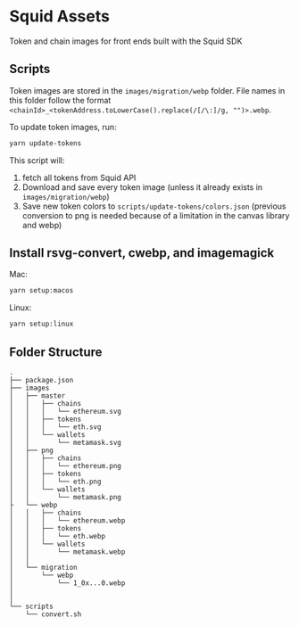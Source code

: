 # Squid Assets

Token and chain images for front ends built with the Squid SDK

## Scripts

Token images are stored in the `images/migration/webp` folder.
File names in this folder follow the format `<chainId>_<tokenAddress.toLowerCase().replace(/[/\:]/g, "")>.webp`.

To update token images, run:

```sh
yarn update-tokens
```

This script will:

1. fetch all tokens from Squid API
2. Download and save every token image (unless it already exists in `images/migration/webp`)
3. Save new token colors to `scripts/update-tokens/colors.json` (previous conversion to png is needed because of a limitation in the canvas library and webp)

## Install rsvg-convert, cwebp, and imagemagick

Mac:

```bash
yarn setup:macos
```

Linux:

```bash
yarn setup:linux
```

## Folder Structure

```
.
├── package.json
├── images
│   ├── master
│   │   ├── chains
│   │   │   └── ethereum.svg
│   │   ├── tokens
│   │   │   └── eth.svg
│   │   └── wallets
│   │       └── metamask.svg
│   ├── png
│   │   ├── chains
│   │   │   └── ethereum.png
│   │   ├── tokens
│   │   │   └── eth.png
│   │   └── wallets
│   │       └── metamask.png
├   └── webp
│   │   ├── chains
│   │   │   └── ethereum.webp
│   │   ├── tokens
│   │   │   └── eth.webp
│   │   └── wallets
│   │       └── metamask.webp
│   │
│   └── migration
│       └── webp
│           └── 1_0x...0.webp
│
│
└── scripts
    └── convert.sh
```
